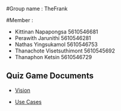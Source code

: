 #Group name : TheFrank

#Member :
* Kittinan Napapongsa 5610546681
* Perawith Jarunithi	5610546281
* Nathas Yingsukamol	5610546753
* Thanachote Visetsuthimont	5610545692
* Thanaphon Ketsin	5610546729

## Quiz Game Documents 

* [Vision](Vision.md)

* [Use Cases](UseCases.md)
